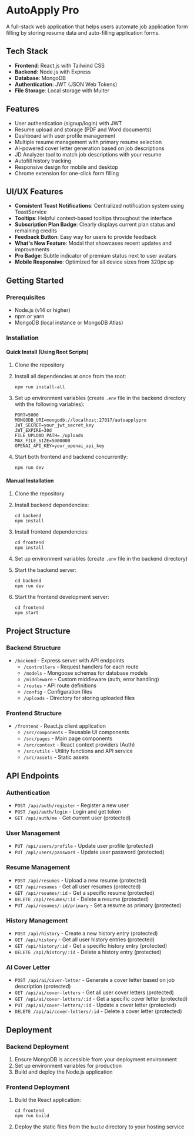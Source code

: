 # AutoApply Pro

A full-stack web application that helps users automate job application form filling by storing resume data and auto-filling application forms.

## Tech Stack

- **Frontend**: React.js with Tailwind CSS
- **Backend**: Node.js with Express
- **Database**: MongoDB
- **Authentication**: JWT (JSON Web Tokens)
- **File Storage**: Local storage with Multer

## Features

- User authentication (signup/login) with JWT
- Resume upload and storage (PDF and Word documents)
- Dashboard with user profile management
- Multiple resume management with primary resume selection
- AI-powered cover letter generation based on job descriptions
- JD Analyzer tool to match job descriptions with your resume
- Autofill history tracking
- Responsive design for mobile and desktop
- Chrome extension for one-click form filling

## UI/UX Features

- **Consistent Toast Notifications**: Centralized notification system using ToastService
- **Tooltips**: Helpful context-based tooltips throughout the interface
- **Subscription Plan Badge**: Clearly displays current plan status and remaining credits
- **Feedback Button**: Easy way for users to provide feedback
- **What's New Feature**: Modal that showcases recent updates and improvements
- **Pro Badge**: Subtle indicator of premium status next to user avatars
- **Mobile Responsive**: Optimized for all device sizes from 320px up

## Getting Started

### Prerequisites

- Node.js (v14 or higher)
- npm or yarn
- MongoDB (local instance or MongoDB Atlas)

### Installation

#### Quick Install (Using Root Scripts)

1. Clone the repository
2. Install all dependencies at once from the root:
   ```
   npm run install-all
   ```

3. Set up environment variables (create `.env` file in the backend directory with the following variables):
   ```
   PORT=5000
   MONGODB_URI=mongodb://localhost:27017/autoapplypro
   JWT_SECRET=your_jwt_secret_key
   JWT_EXPIRE=30d
   FILE_UPLOAD_PATH=./uploads
   MAX_FILE_SIZE=5000000
   OPENAI_API_KEY=your_openai_api_key
   ```

4. Start both frontend and backend concurrently:
   ```
   npm run dev
   ```

#### Manual Installation

1. Clone the repository
2. Install backend dependencies:
   ```
   cd backend
   npm install
   ```

3. Install frontend dependencies:
   ```
   cd frontend
   npm install
   ```

4. Set up environment variables (create `.env` file in the backend directory)

5. Start the backend server:
   ```
   cd backend
   npm run dev
   ```

6. Start the frontend development server:
   ```
   cd frontend
   npm start
   ```

## Project Structure

### Backend Structure

- `/backend` - Express server with API endpoints
  - `/controllers` - Request handlers for each route
  - `/models` - Mongoose schemas for database models
  - `/middleware` - Custom middleware (auth, error handling)
  - `/routes` - API route definitions
  - `/config` - Configuration files
  - `/uploads` - Directory for storing uploaded files

### Frontend Structure

- `/frontend` - React.js client application
  - `/src/components` - Reusable UI components
  - `/src/pages` - Main page components
  - `/src/context` - React context providers (Auth)
  - `/src/utils` - Utility functions and API service
  - `/src/assets` - Static assets

## API Endpoints

### Authentication

- `POST /api/auth/register` - Register a new user
- `POST /api/auth/login` - Login and get token
- `GET /api/auth/me` - Get current user (protected)

### User Management

- `PUT /api/users/profile` - Update user profile (protected)
- `PUT /api/users/password` - Update user password (protected)

### Resume Management

- `POST /api/resumes` - Upload a new resume (protected)
- `GET /api/resumes` - Get all user resumes (protected)
- `GET /api/resumes/:id` - Get a specific resume (protected)
- `DELETE /api/resumes/:id` - Delete a resume (protected)
- `PUT /api/resumes/:id/primary` - Set a resume as primary (protected)

### History Management

- `POST /api/history` - Create a new history entry (protected)
- `GET /api/history` - Get all user history entries (protected)
- `GET /api/history/:id` - Get a specific history entry (protected)
- `DELETE /api/history/:id` - Delete a history entry (protected)

### AI Cover Letter

- `POST /api/ai/cover-letter` - Generate a cover letter based on job description (protected)
- `GET /api/ai/cover-letters` - Get all user cover letters (protected)
- `GET /api/ai/cover-letters/:id` - Get a specific cover letter (protected)
- `PUT /api/ai/cover-letters/:id` - Update a cover letter (protected)
- `DELETE /api/ai/cover-letters/:id` - Delete a cover letter (protected)

## Deployment

### Backend Deployment

1. Ensure MongoDB is accessible from your deployment environment
2. Set up environment variables for production
3. Build and deploy the Node.js application

### Frontend Deployment

1. Build the React application:
   ```
   cd frontend
   npm run build
   ```

2. Deploy the static files from the `build` directory to your hosting service
